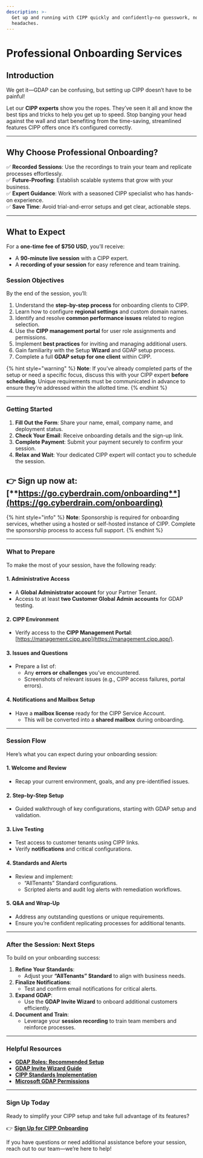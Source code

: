 ```yaml
---
description: >-
  Get up and running with CIPP quickly and confidently—no guesswork, no
  headaches.
---
```


# Professional Onboarding Services

## **Introduction**

We get it—GDAP can be confusing, but setting up CIPP doesn’t have to be painful!

Let our **CIPP experts** show you the ropes. They’ve seen it all and know the best tips and tricks to help you get up to speed. Stop banging your head against the wall and start benefiting from the time-saving, streamlined features CIPP offers once it’s configured correctly.

***

## **Why Choose Professional Onboarding?**

✅ **Recorded Sessions**: Use the recordings to train your team and replicate processes effortlessly.\
✅ **Future-Proofing**: Establish scalable systems that grow with your business.\
✅ **Expert Guidance**: Work with a seasoned CIPP specialist who has hands-on experience.\
✅ **Save Time**: Avoid trial-and-error setups and get clear, actionable steps.

***

## **What to Expect**

For a **one-time fee of $750 USD**, you’ll receive:

* A **90-minute live session** with a CIPP expert.
* A **recording of your session** for easy reference and team training.

### **Session Objectives**

By the end of the session, you’ll:

1. Understand the **step-by-step process** for onboarding clients to CIPP.
2. Learn how to configure **regional settings** and custom domain names.
3. Identify and resolve **common performance issues** related to region selection.
4. Use the **CIPP management portal** for user role assignments and permissions.
5. Implement **best practices** for inviting and managing additional users.
6. Gain familiarity with the Setup **Wizard** and GDAP setup process.
7. Complete a full **GDAP setup for one client** within CIPP.

{% hint style="warning" %}
**Note**: If you’ve already completed parts of the setup or need a specific focus, discuss this with your CIPP expert **before scheduling**. Unique requirements must be communicated in advance to ensure they’re addressed within the allotted time.
{% endhint %}

***

### **Getting Started**

1. **Fill Out the Form**: Share your name, email, company name, and deployment status.
2. **Check Your Email**: Receive onboarding details and the sign-up link.
3. **Complete Payment**: Submit your payment securely to confirm your session.
4. **Relax and Wait**: Your dedicated CIPP expert will contact you to schedule the session.

## **👉 Sign up now at:** [**https://go.cyberdrain.com/onboarding**](https://go.cyberdrain.com/onboarding)

{% hint style="info" %}
**Note**: Sponsorship is required for onboarding services, whether using a hosted or self-hosted instance of CIPP. Complete the sponsorship process to access full support.
{% endhint %}

***

### **What to Prepare**

To make the most of your session, have the following ready:

#### **1. Administrative Access**

* A **Global Administrator account** for your Partner Tenant.
* Access to at least **two Customer Global Admin accounts** for GDAP testing.

#### **2. CIPP Environment**

* Verify access to the **CIPP Management Portal**: [https://management.cipp.app](https://management.cipp.app/).

#### **3. Issues and Questions**

* Prepare a list of:
  * Any **errors or challenges** you’ve encountered.
  * Screenshots of relevant issues (e.g., CIPP access failures, portal errors).

#### **4. Notifications and Mailbox Setup**

* Have a **mailbox license** ready for the CIPP Service Account.
  * This will be converted into a **shared mailbox** during onboarding.

***

### **Session Flow**

Here’s what you can expect during your onboarding session:

#### **1. Welcome and Review**

* Recap your current environment, goals, and any pre-identified issues.

#### **2. Step-by-Step Setup**

* Guided walkthrough of key configurations, starting with GDAP setup and validation.

#### **3. Live Testing**

* Test access to customer tenants using CIPP links.
* Verify **notifications** and critical configurations.

#### **4. Standards and Alerts**

* Review and implement:
  * “AllTenants” Standard configurations.
  * Scripted alerts and audit log alerts with remediation workflows.

#### **5. Q\&A and Wrap-Up**

* Address any outstanding questions or unique requirements.
* Ensure you’re confident replicating processes for additional tenants.

***

### **After the Session: Next Steps**

To build on your onboarding success:

1. **Refine Your Standards**:
   * Adjust your **“AllTenants” Standard** to align with business needs.
2. **Finalize Notifications**:
   * Test and confirm email notifications for critical alerts.
3. **Expand GDAP**:
   * Use the **GDAP Invite Wizard** to onboard additional customers efficiently.
4. **Document and Train**:
   * Leverage your **session recording** to train team members and reinforce processes.

***

### **Helpful Resources**

* [**GDAP Roles: Recommended Setup**](https://docs.cipp.app/setup/gdap/recommended-roles)
* [**GDAP Invite Wizard Guide**](https://docs.cipp.app/setup/gdap/gdap-invite-wizard)
* [**CIPP Standards Implementation**](https://docs.cipp.app/setup/implementation-guide/standards-setup)
* [**Microsoft GDAP Permissions**](https://learn.microsoft.com/en-us/partner-center/customers/gdap-least-privileged-roles-by-task)

***

### **Sign Up Today**

Ready to simplify your CIPP setup and take full advantage of its features?

👉 [**Sign Up for CIPP Onboarding**](https://go.cyberdrain.com/onboarding)

If you have questions or need additional assistance before your session, reach out to our team—we’re here to help!
